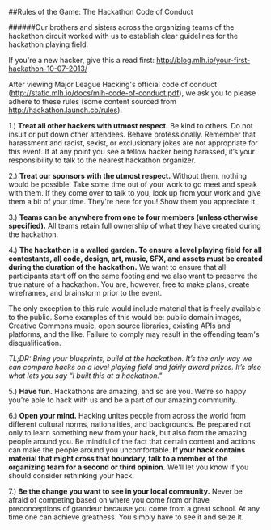 ##Rules of the Game: The Hackathon Code of Conduct

######Our brothers and sisters across the organizing teams of the hackathon circuit worked with us to establish clear guidelines for the hackathon playing field.

If you're a new hacker, give this a read first: http://blog.mlh.io/your-first-hackathon-10-07-2013/

After viewing Major League Hacking's official code of conduct (http://static.mlh.io/docs/mlh-code-of-conduct.pdf), we ask you to please adhere to these rules (some content sourced from http://hackathon.launch.co/rules).

1.) __Treat all other hackers with utmost respect.__ Be kind to others. Do not insult or put down other attendees. Behave professionally. Remember that harassment and racist, sexist, or exclusionary jokes are not appropriate for this event. If at any point you see a fellow hacker being harassed, it’s your responsibility to talk to the nearest hackathon organizer.

2.) __Treat our sponsors with the utmost respect.__ Without them, nothing would be possible. Take some time out of your work to go meet and speak with them. If they come over to talk to you, look up from your work and give them a bit of your time. They're here for you!  Show them you appreciate it.

3.) __Teams can be anywhere from one to four members (unless otherwise specified).__ All teams retain full ownership of what they have created during the hackathon.

4.) __The hackathon is a walled garden. To ensure a level playing field for all contestants, all code, design, art, music, SFX, and assets must be created during the duration of the hackathon.__ We want to ensure that all participants start off on the same footing and we also want to preserve the true nature of a hackathon. You are, however, free to make plans, create wireframes, and brainstorm prior to the event.

The only exception to this rule would include material that is freely available to the public. Some examples of this would be: public domain images, Creative Commons music, open source libraries, existing APIs and platforms, and the like. Failure to comply may result in the offending team's disqualification.

_TL;DR: Bring your blueprints, build at the hackathon. It’s the only way we can compare hacks on a level playing field and fairly award prizes. It’s also what lets you say “I built this at a hackathon."_

5.) __Have fun.__ Hackathons are amazing, and so are you. We’re so happy you’re able to hack with us and be a part of our amazing community.

6.) __Open your mind.__ Hacking unites people from across the world from different cultural norms, nationalities, and backgrounds. Be prepared not only to learn something new from your hack, but also from the amazing people around you.  Be mindful of the fact that certain content and actions can make the people around you uncomfortable. __If your hack contains material that might cross that boundary, talk to a member of the organizing team for a second or third opinion.__ We'll let you know if you should consider rethinking your hack.

7.) __Be the change you want to see in your local community.__ Never be afraid of competing based on where you come from or have preconceptions of grandeur because you come from a great school. At any time one can achieve greatness. You simply have to see it and seize it.
